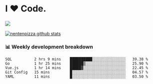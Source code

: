 # I ❤️ Code.

### ![](http://img.shields.io/badge/Go-language-blue?style=for-the-badge&logo=appveyor)
[![nentenpizza github stats](https://github-readme-stats.vercel.app/api?username=nentenpizza&count_private=true)](https://github.com/anuraghazra/github-readme-stats)

### 📊 Weekly development breakdown

<!--START_SECTION:waka-->
```text
SQL          2 hrs 9 mins    ██████████░░░░░░░░░░░░░░░   39.38 % 
Go           1 hr 25 mins    ██████▒░░░░░░░░░░░░░░░░░░   25.90 % 
Vue.js       1 hr 14 mins    █████▓░░░░░░░░░░░░░░░░░░░   22.45 % 
Git Config   15 mins         █░░░░░░░░░░░░░░░░░░░░░░░░   04.57 % 
YAML         11 mins         █░░░░░░░░░░░░░░░░░░░░░░░░   03.50 % 
```
<!--END_SECTION:waka-->

